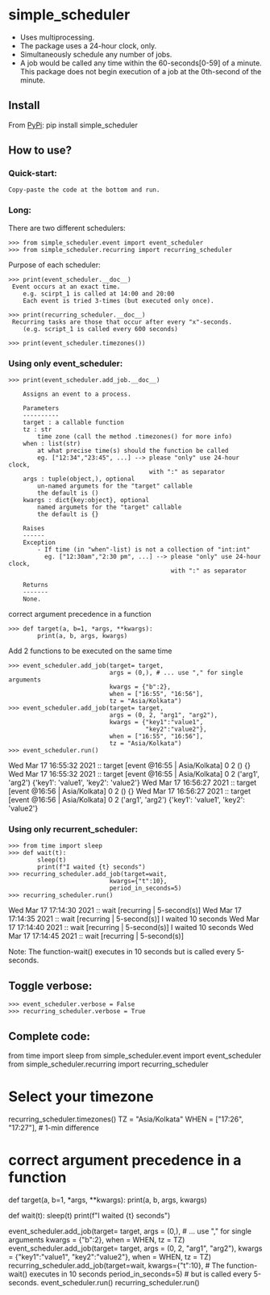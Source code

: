 # simple_scheduler
- Uses multiprocessing.
- The package uses a 24-hour clock, only.
- Simultaneously schedule any number of jobs.
- A job would be called any time within the 60-seconds[0-59] of a minute. This
  package does not begin execution of a job at the 0th-second of the minute.

## Install
From [PyPi](https://pypi.org/project/simple_scheduler/):
    pip install simple_scheduler

## How to use?

### Quick-start:
    Copy-paste the code at the bottom and run.
    
### Long:
There are two different schedulers:

    >>> from simple_scheduler.event import event_scheduler    
    >>> from simple_scheduler.recurring import recurring_scheduler
    
Purpose of each scheduler:

    >>> print(event_scheduler.__doc__)
     Event occurs at an exact time.
        e.g. scirpt_1 is called at 14:00 and 20:00
        Each event is tried 3-times (but executed only once).
        
    >>> print(recurring_scheduler.__doc__)
     Recurring tasks are those that occur after every "x"-seconds.
        (e.g. script_1 is called every 600 seconds)
        
    >>> print(event_scheduler.timezones())

### Using only event_scheduler:

    >>> print(event_scheduler.add_job.__doc__)

        Assigns an event to a process.

        Parameters
        ----------
        target : a callable function
        tz : str
            time zone (call the method .timezones() for more info)
        when : list(str)
            at what precise time(s) should the function be called
            eg. ["12:34","23:45", ...] --> please "only" use 24-hour clock,
                                           with ":" as separator
        args : tuple(object,), optional
            un-named argumets for the "target" callable
            the default is ()
        kwargs : dict{key:object}, optional
            named argumets for the "target" callable
            the default is {}

        Raises
        ------
        Exception
            - If time (in "when"-list) is not a collection of "int:int"
              eg. ["12:30am","2:30 pm", ...] --> please "only" use 24-hour clock,
                                                 with ":" as separator

        Returns
        -------
        None.

correct argument precedence in a function

    >>> def target(a, b=1, *args, **kwargs):
            print(a, b, args, kwargs)
      
Add 2 functions to be executed on the same time

    >>> event_scheduler.add_job(target= target,
                                args = (0,), # ... use "," for single arguments
                                kwargs = {"b":2},
                                when = ["16:55", "16:56"],
                                tz = "Asia/Kolkata")
    >>> event_scheduler.add_job(target= target,
                                args = (0, 2, "arg1", "arg2"),
                                kwargs = {"key1":"value1",
                                          "key2":"value2"},
                                when = ["16:55", "16:56"],
                                tz = "Asia/Kolkata")
    >>> event_scheduler.run()
        
 Wed Mar 17 16:55:32 2021 :: target [event @16:55 | Asia/Kolkata]
 0 2 () {}
 Wed Mar 17 16:55:32 2021 :: target [event @16:55 | Asia/Kolkata]
 0 2 ('arg1', 'arg2') {'key1': 'value1', 'key2': 'value2'}
 Wed Mar 17 16:56:27 2021 :: target [event @16:56 | Asia/Kolkata]
 0 2 () {}
 Wed Mar 17 16:56:27 2021 :: target [event @16:56 | Asia/Kolkata]
 0 2 ('arg1', 'arg2') {'key1': 'value1', 'key2': 'value2'}      

### Using only recurrent_scheduler:
    >>> from time import sleep
    >>> def wait(t):
            sleep(t)
            print(f"I waited {t} seconds")
    >>> recurring_scheduler.add_job(target=wait,
                                kwargs={"t":10},
                                period_in_seconds=5)
    >>> recurring_scheduler.run()

Wed Mar 17 17:14:30 2021 :: wait [recurring | 5-second(s)]
Wed Mar 17 17:14:35 2021 :: wait [recurring | 5-second(s)]
I waited 10 seconds
Wed Mar 17 17:14:40 2021 :: wait [recurring | 5-second(s)]
I waited 10 seconds
Wed Mar 17 17:14:45 2021 :: wait [recurring | 5-second(s)]

Note: The function-wait() executes in 10 seconds but is called every 5-seconds.

## Toggle verbose:

    >>> event_scheduler.verbose = False
    >>> recurring_scheduler.verbose = True
    
## Complete code:

from time import sleep
from simple_scheduler.event import event_scheduler
from simple_scheduler.recurring import recurring_scheduler

# Select your timezone
recurring_scheduler.timezones()
TZ = "Asia/Kolkata"
WHEN = ["17:26", "17:27"], # 1-min difference

# correct argument precedence in a function
def target(a, b=1, *args, **kwargs):
    print(a, b, args, kwargs)
    
def wait(t):
    sleep(t)
    print(f"I waited {t} seconds")

event_scheduler.add_job(target= target,
                        args = (0,), # ... use "," for single arguments
                        kwargs = {"b":2},
                        when = WHEN,
                        tz = TZ)
event_scheduler.add_job(target= target,
                        args = (0, 2, "arg1", "arg2"),
                        kwargs = {"key1":"value1",
                                  "key2":"value2"},
                        when = WHEN,
                        tz = TZ)
recurring_scheduler.add_job(target=wait,
                            kwargs={"t":10},     # The function-wait() executes in 10 seconds
                            period_in_seconds=5) # but is called every 5-seconds.
event_scheduler.run()
recurring_scheduler.run()
